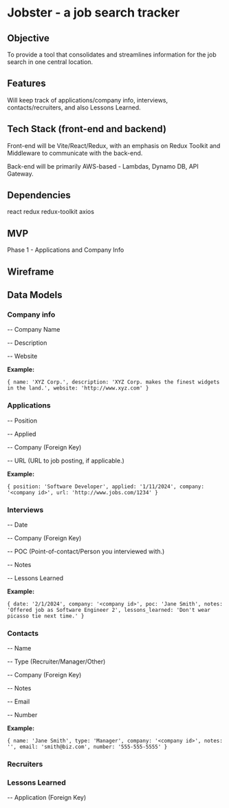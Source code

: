 # Jobster - a job search tracker

## Objective

To provide a tool that consolidates and streamlines information for the job search in one central location.

## Features

Will keep track of applications/company info, interviews, contacts/recruiters, and also Lessons Learned.

## Tech Stack (front-end and backend)

Front-end will be Vite/React/Redux, with an emphasis on Redux Toolkit and Middleware to communicate with the back-end.

Back-end will be primarily AWS-based - Lambdas, Dynamo DB, API Gateway.

## Dependencies

react redux redux-toolkit axios

## MVP
Phase 1 - Applications and Company Info

## Wireframe

## Data Models
### Company info
  
  -- Company Name
  
  -- Description
  
  -- Website

**Example:**

`{ name: 'XYZ Corp.',
     description: 'XYZ Corp. makes the finest widgets in the land.',
     website: 'http://www.xyz.com' }`
  
### Applications
  
  -- Position
  
  -- Applied
  
  -- Company (Foreign Key)
  
  -- URL (URL to job posting, if applicable.)

**Example:**

`{ position: 'Software Developer', applied: '1/11/2024', company: '<company id>', url: 'http://www.jobs.com/1234' }`

### Interviews
  
  -- Date
  
  -- Company (Foreign Key)

  -- POC (Point-of-contact/Person you interviewed with.)
  
  -- Notes
  
  -- Lessons Learned

**Example:**

`{ date: '2/1/2024', company: '<company id>', poc: 'Jane Smith', notes: 'Offered job as Software Engineer 2', lessons_learned: 'Don't wear picasso tie next time.' }`
  
### Contacts
  
  -- Name

  -- Type (Recruiter/Manager/Other)
  
  -- Company (Foreign Key)
  
  -- Notes

  -- Email

  -- Number

**Example:**

`{ name: 'Jane Smith', type: 'Manager', company: '<company id>', notes: '', email: 'smith@biz.com', number: '555-555-5555' }`
  
### Recruiters
### Lessons Learned
  
  -- Application (Foreign Key)
